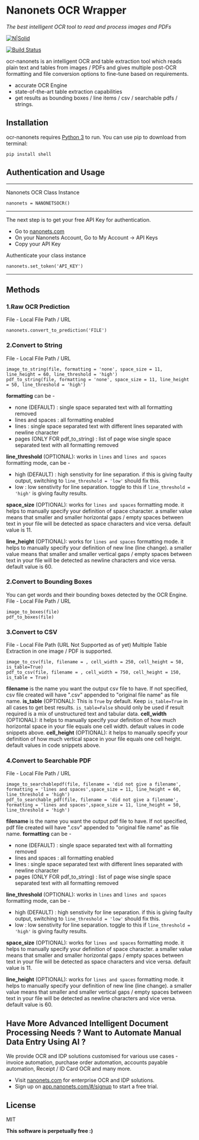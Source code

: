 # Nanonets OCR Wrapper
_The best intelligent OCR tool to read and process images and PDFs_

[![N|Solid](https://i.postimg.cc/59ZZmyrt/Screenshot-2022-07-12-at-11-37-27-PM.png)](https://nanonets.com/?&utm_source=wrapper)

[![Build Status](https://travis-ci.org/joemccann/dillinger.svg?branch=master)](https://travis-ci.org/joemccann/dillinger)

ocr-nanonets is an intelligent OCR and table extraction tool which reads plain text and tables from images / PDFs and gives multiple post-OCR formatting and file conversion options to fine-tune based on requirements.

- accurate OCR Engine
- state-of-the-art table extraction capabilities
- get results as bounding boxes / line items / csv / searchable pdfs / strings.

## Installation
ocr-nanonets requires [Python 3](https://www.python.org/downloads/) to run.
You can use pip to download from terminal:
```
pip install shell
```
## Authentication and Usage
****
Nanonets OCR Class Instance
```
nanonets = NANONETSOCR()
```
****
The next step is to get your free API Key for authentication.
- Go to [nanonets.com](https://app.nanonets.com/#/signup?&utm_source=wrapper)
- On your Nanonets Account, Go to My Account -> API Keys
- Copy your API Key 

Authenticate your class instance
```
nanonets.set_token('API_KEY')
```
****
## Methods
### 1.Raw OCR Prediction
File - Local File Path / URL
```
nanonets.convert_to_prediction('FILE')
```
### 2.Convert to String
File - Local File Path / URL
```
image_to_string(file, formatting = 'none', space_size = 11, line_height = 60, line_threshold = 'high')
pdf_to_string(file, formatting = 'none', space_size = 11, line_height = 50, line_threshold = 'high')
```
**formatting** can be - 
- none (DEFAULT) : single space separated text with all formatting removed
- lines and spaces : all formatting enabled
- lines : single space separated text with different lines separated with newline character 
- pages (ONLY FOR pdf_to_string) : list of page wise single space separated text with all formatting removed

**line_threshold** (OPTIONAL): works in ```lines``` and ```lines and spaces``` formatting mode, can be - 
- high (DEFAULT) : high senstivity for line separation. if this is giving faulty output, switching to ```line_threshold = 'low'``` should fix this.
- low : low senstivity for line separation. toggle to this if ```line_threshold = 'high'``` is giving faulty results.

**space_size** (OPTIONAL): works for ```lines and spaces``` formatting mode. it helps to manually specify your definition of space character. a smaller value means that smaller and smaller horizontal gaps / empty spaces between text in your file will be detected as space characters and vice versa. default value is 11.

**line_height** (OPTIONAL): works for ```lines and spaces``` formatting mode. it helps to manually specify your definition of new line (line change). a smaller value means that smaller and smaller vertical gaps / empty spaces between text in your file will be detected as newline characters and vice versa. default value is 60.

### 2.Convert to Bounding Boxes
You can get words and their bounding boxes detected by the OCR Engine.
File - Local File Path / URL
```
image_to_boxes(file)
pdf_to_boxes(file)
```

### 3.Convert to CSV
File - Local File Path (URL Not Supported as of yet)
Multiple Table Extraction in one image / PDF is supported.
```
image_to_csv(file, filename = , cell_width = 250, cell_height = 50, is_table=True)
pdf_to_csv(file, filename = , cell_width = 750, cell_height = 150, is_table = True)
```
**filename** is the name you want the output csv file to have. If not specified, csv file created will have ".csv" appended to "original file name" as file name.
**is_table** (OPTIONAL): This is ```True``` by default. Keep ```is_table=True``` in all cases to get best results. ```is_table=False``` should only be used if result required is a mix of unstructured text and tabular data.
**cell_width** (OPTIONAL): it helps to manually specify your definition of how much horizontal space in your file equals one cell width. default values in code snippets above.
**cell_height** (OPTIONAL): it helps to manually specify your definition of how much vertical space in your file equals one cell height. default values in code snippets above.

### 4.Convert to Searchable PDF
File - Local File Path / URL
```
image_to_searchablepdf(file, filename = 'did not give a filename', formatting = 'lines and spaces',space_size = 11, line_height = 60, line_threshold = 'high')
pdf_to_searchable_pdf(file, filename = 'did not give a filename', formatting = 'lines and spaces',space_size = 11, line_height = 50, line_threshold = 'high')
```
**filename** is the name you want the output pdf file to have. If not specified, pdf file created will have ".csv" appended to "original file name" as file name.
**formatting** can be - 
- none (DEFAULT) : single space separated text with all formatting removed
- lines and spaces : all formatting enabled
- lines : single space separated text with different lines separated with newline character 
- pages (ONLY FOR pdf_to_string) : list of page wise single space separated text with all formatting removed

**line_threshold** (OPTIONAL): works in ```lines``` and ```lines and spaces``` formatting mode, can be - 
- high (DEFAULT) : high senstivity for line separation. if this is giving faulty output, switching to ```line_threshold = 'low'``` should fix this.
- low : low senstivity for line separation. toggle to this if ```line_threshold = 'high'``` is giving faulty results.

**space_size** (OPTIONAL): works for ```lines and spaces``` formatting mode. it helps to manually specify your definition of space character. a smaller value means that smaller and smaller horizontal gaps / empty spaces between text in your file will be detected as space characters and vice versa. default value is 11.

**line_height** (OPTIONAL): works for ```lines and spaces``` formatting mode. it helps to manually specify your definition of new line (line change). a smaller value means that smaller and smaller vertical gaps / empty spaces between text in your file will be detected as newline characters and vice versa. default value is 60.

## Have More Advanced Intelligent Document Processing Needs ? Want to Automate Manual Data Entry Using AI ?
We provide OCR and IDP solutions customised for various use cases - invoice automation, purchase order automation, accounts payable automation, Receipt / ID Card OCR and many more.
- Visit [nanonets.com](https://nanonets.com/?&utm_source=wrapper) for enterprise OCR and IDP solutions.
- Sign up on [app.nanonets.com/#/signup](https://app.nanonets.com/#/signup?&utm_source=wrapper) to start a free trial.


## License

MIT

**This software is perpetually free :)**

